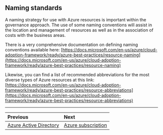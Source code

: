 ## Naming standards

A naming strategy for use with Azure resources is important within the governance approach. The use of some naming conventions will assist in the location and management of resources as well as in the association of costs with the business areas.

There is a very comprehensive documentation on defining naming conventions available here: [https://docs.microsoft.com/en-us/azure/cloud-adoption-framework/ready/azure-best-practices/resource-naming](https://docs.microsoft.com/en-us/azure/cloud-adoption-framework/ready/azure-best-practices/resource-naming)

Likewise, you can find a list of recommended abbreviations for the most diverse types of Azure resources at this link: [https://docs.microsoft.com/en-us/azure/cloud-adoption-framework/ready/azure-best-practices/resource-abbreviations](https://docs.microsoft.com/en-us/azure/cloud-adoption-framework/ready/azure-best-practices/resource-abbreviations)

---

Previous| Next | 
:----- |:-----
[Azure Active Directory](/guide/aad.md)| [Azure subscription](/guide/subscription.md)

